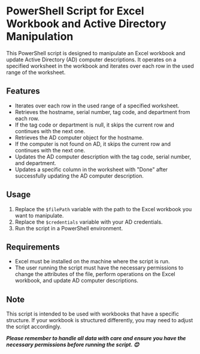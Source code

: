 # PowerShell Script for Excel Workbook and Active Directory Manipulation

This PowerShell script is designed to manipulate an Excel workbook and update Active Directory (AD) computer descriptions. It operates on a specified worksheet in the workbook and iterates over each row in the used range of the worksheet.

## Features

- Iterates over each row in the used range of a specified worksheet.
- Retrieves the hostname, serial number, tag code, and department from each row.
- If the tag code or department is null, it skips the current row and continues with the next one.
- Retrieves the AD computer object for the hostname.
- If the computer is not found on AD, it skips the current row and continues with the next one.
- Updates the AD computer description with the tag code, serial number, and department.
- Updates a specific column in the worksheet with "Done" after successfully updating the AD computer description.

## Usage

1. Replace the `$filePath` variable with the path to the Excel workbook you want to manipulate.
2. Replace the `$credentials` variable with your AD credentials.
3. Run the script in a PowerShell environment.

## Requirements

- Excel must be installed on the machine where the script is run.
- The user running the script must have the necessary permissions to change the attributes of the file, perform operations on the Excel workbook, and update AD computer descriptions.

## Note

This script is intended to be used with workbooks that have a specific structure. If your workbook is structured differently, you may need to adjust the script accordingly.

***Please remember to handle all data with care and ensure you have the necessary permissions before running the script. 😊***
